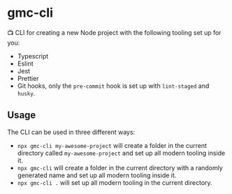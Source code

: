 # gmc-cli

📺 CLI for creating a new Node project with the following tooling set up for you:
- Typescript
- Eslint
- Jest
- Prettier
- Git hooks, only the `pre-commit` hook is set up with `lint-staged` and `husky`.

## Usage

The CLI can be used in three different ways:
- `npx gmc-cli my-awesome-project` will create a folder in the current directory called `my-awesome-project` and set up all modern tooling inside it.
- `npx gmc-cli` will create a folder in the current directory with a randomly generated name and set up all modern tooling inside it.
- `npx gmc-cli .` will set up all modern tooling in the current directory.
